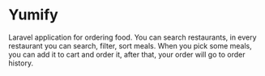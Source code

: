 # Yumify
Laravel application for ordering food. You can search restaurants, in every restaurant you can search, filter, sort meals. When you pick some meals, you can add it to cart and order it, after that, your order will go to order history.
